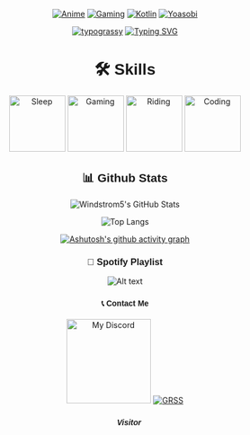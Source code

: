 <div align="center">
  
  [![Anime](https://img.shields.io/badge/Anime-Lover-pink?style=flat-square&logo=anime)](https://myanimelist.net/profile/team_onodera12)
  [![Gaming](https://img.shields.io/badge/Gaming-Enthusiast-blue?style=flat-square&logo=pc)](https://steamcommunity.com/profiles/76561198881808539/)
  [![Kotlin](https://img.shields.io/badge/Kotlin-Developer-orange?style=flat-square&logo=kotlin)](https://github.com/Windstrom5/Tugas_Akhir)
  [![Yoasobi](https://img.shields.io/badge/Yoasobi-Fan-lightgreen?style=flat-square&logo=spotify)](https://open.spotify.com/artist/64tJ2EAv1R6UaZqc4iOCyj)

  
  [![typograssy](https://typograssy.deno.dev/api?text=私のプロフィールへようこそ&bg=000000&number=150)](https://github.com/kawarimidoll/typograssy)
  [![Typing SVG](https://readme-typing-svg.demolab.com/?lines=Welcome+to+my+profile&center=true)](https://git.io/typing-svg)



  
###  <h1 style="font-family: 'Arial Black', sans-serif;">🛠️ Skills</h1>
  <img src="https://media.tenor.com/HyCEde0nYMsAAAAi/blonde-big-eyes.gif" alt="Sleep" style="width: 100px; height: 100px;">   <img src="https://media.tenor.com/MKKY8W8v1tMAAAAi/molly-jinzhan.gif" alt="Gaming" style="width: 100px; height: 100px;">   <img src="https://media.tenor.com/C-iFnnoFqIIAAAAi/mbb-monkey.gif" alt="Riding" style="width: 100px; height: 100px;">   <img src="https://media.tenor.com/A-xepNszV9YAAAAi/ai-bot.gif" alt="Coding" style="width: 100px; height: 100px;">



  
###  <h2 style="font-family: 'Arial Black', sans-serif;">📊 **Github Stats**</h2>
  
  ![Windstrom5's GitHub Stats](https://github-readme-stats.vercel.app/api?username=Windstrom5&show_icons=true&theme=midnight-purple)
  
  
  ![Top Langs](https://github-readme-stats.vercel.app/api/top-langs/?username=Windstrom5&layout=compact&theme=neon)
  
  [![Ashutosh's github activity graph](https://github-readme-activity-graph.vercel.app/graph?username=Windstrom5&theme=tokyo-night)](https://github.com/ashutosh00710/github-readme-activity-graph)
  


  
###  <h3 style="font-family: 'Arial Black', sans-serif;">🎵 **Spotify Playlist**</h3>
  
  ![Alt text](https://spotify-recently-played-readme.vercel.app/api?user=31hylwowzyrwilair3s7pf6fs4wy)



  
###  <h4 style="font-family: 'Arial Black', sans-serif;">📞 **Contact Me**</h4>
  
  <a href="https://discordapp.com/users/411135817449340929" target="_blank"><img src="https://discord-readme-badge.vercel.app/api?id=411135817449340929" alt="My Discord" style="height: 150px;"></a>
  <a href="https://steamcommunity.com/profiles/76561198881808539" target="_blank"><img src="https://github-readme-steam-card.vercel.app/status/?steamid=76561198881808539" alt="GRSS"></a>



  
###  <h5 style="font-family: 'Arial Black', sans-serif;">🧑 **Visitor**</h5>

</div>
